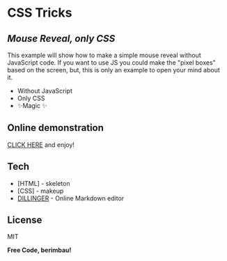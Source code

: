 # CSS Tricks
## _Mouse Reveal, only CSS_

This example will show how to make a simple mouse reveal without JavaScript code. If you want to use JS you could make the "pixel boxes" based on the screen, but, this is only an example to open your mind about it.

- Without JavaScript
- Only CSS
- ✨Magic ✨


## Online demonstration
[CLICK HERE](https://htmlpreview.github.io/?https://github.com/danieldavidnunes/CSS-Tricks/blob/main/MouseReveal/mouse-reveal.html) and enjoy! 


## Tech

- [HTML] - skeleton
- [CSS] - makeup
- [DILLINGER](https://dillinger.io/) - Online Markdown editor


## License

MIT

**Free Code, berimbau!**
